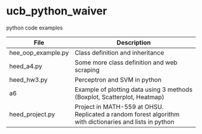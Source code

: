 # ucb_python_waiver
python code examples

|File|Description|
|-----|----------|
|hee_oop_example.py|Class definition and inheritance|
|heed_a4.py|Some more class definition and web scraping|
|heed_hw3.py|Perceptron and SVM in python|
|a6|Example of plotting data using 3 methods (Boxplot, Scatterplot, Heatmap)|
|heed_project.py|Project in MATH-559 at OHSU. Replicated a random forest algorithm with dictionaries and lists in python|
